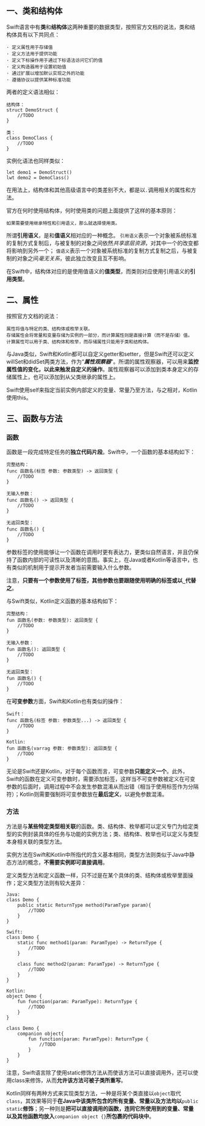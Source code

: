 ## 一、类和结构体

Swift语言中有**类**和**结构体**这两种重要的数据类型，按照官方文档的说法，类和结构体具有以下共同点：

```
· 定义属性用于存储值
· 定义方法用于提供功能
· 定义下标操作用于通过下标语法访问它们的值
· 定义构造器用于设置初始值
· 通过扩展以增加默认实现之外的功能
· 遵循协议以提供某种标准功能
```

两者的定义语法相似：

```
结构体：
struct DemoStruct {
    //TODO
}

类：
class DemoClass {
    //TODO
}
```

实例化语法也同样类似：

```
let demo1 = DemoStruct()
lwt demo2 = DemoClass()
```

在用法上，结构体和其他高级语言中的类差别不大，都是以`.`调用相关的属性和方法。

官方在何时使用结构体，何时使用类的问题上面提供了这样的基本原则：

```
如果需要使用继承特性和引用语义，那么就选择使用类。
```

所谓**引用语义**，是和**值语义**相对应的一种概念。
`引用语义`表示一个对象被系统标准的复制方式复制后，与被复制的对象之间依然*共享底层资源*，对其中一个的改变都将影响到另外一个；
`值语义`表示一个对象被系统标准的复制方式复制之后，与被复制的对象之间*毫无关系*，彼此独立改变且互不影响。

在Swift中，结构体对应的是使用值语义的**值类型**，而类则对应使用引用语义的**引用类型**。

## 二、属性

按照官方文档的说法：

```
属性将值与特定的类、结构体或枚举关联。
存储属性会将常量和变量存储为实例的一部分，而计算属性则是直接计算（而不是存储）值。
计算属性可以用于类、结构体和枚举，而存储属性只能用于类和结构体。
```

与Java类似，Swift和Kotlin都可以自定义getter和setter，但是Swift还可以定义willSet和didSet两类方法，作为“***属性观察器***”。所谓的属性观察器，可以用来**监控属性值的变化，以此来触发自定义的操作**。属性观察器可以添加到类本身定义的存储属性上，也可以添加到从父类继承的属性上。

Swift使用self来指定当前实例内部定义的变量、常量乃至方法，与之相对，Kotlin使用this。

## 三、函数与方法

### 函数

函数是一段完成特定任务的**独立代码片段**。Swift中，一个函数的基本结构如下：

```
完整结构：
func 函数名(标签 参数: 参数类型) -> 返回类型 {
    //TODO
}

无输入参数：
func 函数名() -> 返回类型 {
    //TODO
}

无返回类型：
func 函数名() {
    //TODO
}
```

参数标签的使用能够让一个函数在调用时更有表达力，更类似自然语言，并且仍保持了函数内部的可读性以及清晰的意图。事实上，在Java或者Kotlin等语言中，也有类似的机制用于提示开发者当前需要输入什么参数。

注意，**只要有一个参数使用了标签，其他参数也要跟随使用明确的标签或以`_`代替之**。

与Swift类似，Kotlin定义函数的基本结构如下：

```
完整结构：
fun 函数名(参数: 参数类型): 返回类型 {
    //TODO
}

无输入参数：
fun 函数名(): 返回类型 {
    //TODO
}

无返回类型：
fun 函数名() {
    //TODO
}
```

在**可变参数**方面，Swift和Kotlin也有类似的操作：

```
Swift：
func 函数名(标签 参数: 参数类型...) -> 返回类型 {
    //TODO
}

Kotlin:
fun 函数名(varrag 参数: 参数类型): 返回类型 {
    //TODO
}
```

无论是Swift还是Kotlin，对于每个函数而言，可变参数**只能定义一个**。此外，Swift的函数在定义可变参数时，需要添加标签，这样当不可变参数被定义在可变参数的后面时，调用过程中不会发生参数混淆从而出错（相当于使用标签作为分隔符）；Kotlin则需要强制将可变参数放在**最后定义**，以避免参数混淆。

### 方法

方法是与**某些特定类型相关联**的函数。类、结构体、枚举都可以定义专门为给定类型的实例封装具体的任务与功能的实例方法；类、结构体、枚举也可以定义与类型本身相关联的类型方法。

实例方法在Swift和Kotlin中所指代的含义基本相同，类型方法则类似于Java中静态方法的概念，**不需要实例即可直接调用**。

定义类型方法和定义函数一样，只不过是在某个具体的类、结构体或枚举里面操作；定义类型方法则有较大差异：

```
Java:
class Demo {
    public static ReturnType method(ParamType param){
        //TODO
    }
}

Swift:
class Demo {
    static func method1(param: ParamType) -> ReturnType {
        //TODO
    }

    class func method2(param: ParamType) -> ReturnType {
        //TODO
    }
}

Kotlin:
object Demo {
    fun function(param: ParamType): ReturnType {
        //TODO
    }
}

class Demo {
    companion object{
        fun function(param: ParamType): ReturnType {
            //TODO
        }
    }
}
```

注意，Swift语言除了使用static修饰方法从而使该方法可以直接调用外，还可以使用class来修饰，从而**允许该方法可被子类所重写**。

Kotlin同样有两种方式来实现类型方法，一种是将某个类直接以`object`取代`class`，其效果等同于**在Java中该类所包含的所有变量、常量以及方法均以**`public static`**修饰**；另一种则是**把可以直接调用的函数，连同它所使用到的变量、常量以及其他函数均放入**`companion object {}`**所包裹的代码块中**。






